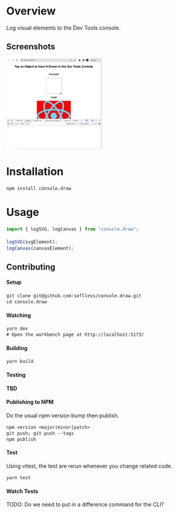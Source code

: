 # Overview

Log visual elements to the Dev Tools console.

## Screenshots

<img width="50%" src="./demo.gif" width="100%"/>

# Installation

```
npm install console.draw
```

# Usage

```js
import { logSVG, logCanvas } from "console.draw";

logSVG(svgElement);
logCanvas(canvasElement);
```

## Contributing

#### Setup

```
git clone git@github.com:seflless/console.draw.git
cd console.draw
```

#### Watching

```
yarn dev
# Open the workbench page at http://localhost:5173/
```

#### Building

```
yarn build
```

#### Testing

**TBD**

#### Publishing to NPM

Do the usual npm version bump then publish.

```
npm version <major|minor|patch>
git push; git push --tags
npm publish
```

#### Test

Using vitest, the test are rerun whenever you change related code.

```
yarn test
```

#### Watch Tests

TODO: Do we need to put in a difference command for the CLI?
